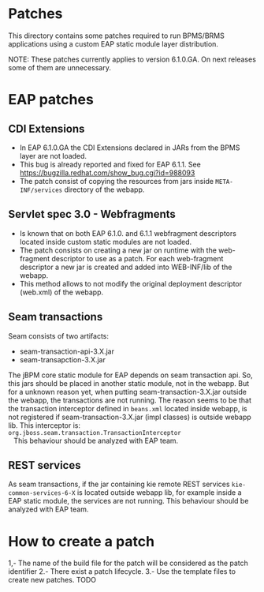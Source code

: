 Patches
=======

This directory contains some patches required to run BPMS/BRMS applications using a custom EAP static module layer distribution.

NOTE: These patches currently applies to version 6.1.0.GA. On next releases some of them are unnecessary.

EAP patches
===========

CDI Extensions
--------------
* In EAP 6.1.0.GA the CDI Extensions declared in JARs from the BPMS layer are not loaded.
* This bug is already reported and fixed for EAP 6.1.1.
   See https://bugzilla.redhat.com/show_bug.cgi?id=988093
* The patch consist of copying the resources from jars inside <code>META-INF/services</code> directory of the webapp.

Servlet spec 3.0 - Webfragments
-------------------------------
* Is known that on both EAP 6.1.0. and 6.1.1 webfragment descriptors located inside custom static modules are not loaded.
* The patch consists on creating a new jar on runtime with the web-fragment descriptor to use as a patch. For each web-fragment descriptor a new jar is created and added into WEB-INF/lib of the webapp.
* This method allows to not modify the original deployment descriptor (web.xml) of the webapp.

Seam transactions
-----------------
Seam consists of two artifacts:
* seam-transaction-api-3.X.jar
* seam-transapction-3.X.jar

The jBPM core static module for EAP depends on seam transaction api. So, this jars should be placed in another static module, not in the webapp.
But for a unknown reason yet, when putting seam-transaction-3.X.jar outside the webapp, the transactions are not running.
The reason seems to be that the transaction interceptor defined in <code>beans.xml</code> located inside webapp, is not registered if seam-transaction-3.X.jar (impl classes) is outside webapp lib.
This interceptor is:
 <code>
 <interceptors>
      <class>org.jboss.seam.transaction.TransactionInterceptor</class>
  </interceptors>
 </code>
This behaviour should be analyzed with EAP team.

REST services
-------------
As seam transactions, if the jar containing kie remote REST services <code>kie-common-services-6-X</code> is located outside webapp lib, for example inside a EAP static module, the services are not running.
This behaviour should be analyzed with EAP team.

How to create a patch
=====================

1,- The name of the build file for the patch will be considered as the patch identifier
2.- There exist a patch lifecycle.
3.- Use the template files to create new patches.
TODO
